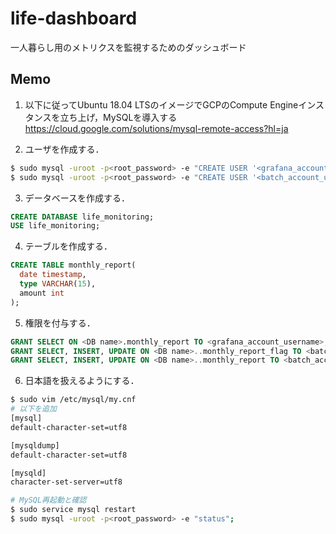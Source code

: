 # life-dashboard

一人暮らし用のメトリクスを監視するためのダッシュボード

## Memo

1. 以下に従ってUbuntu 18.04 LTSのイメージでGCPのCompute Engineインスタンスを立ち上げ，MySQLを導入する  
https://cloud.google.com/solutions/mysql-remote-access?hl=ja

2. ユーザを作成する．  
```bash
$ sudo mysql -uroot -p<root_password> -e "CREATE USER '<grafana_account_username>' IDENTIFIED BY '<grafana_account_password>';"
$ sudo mysql -uroot -p<root_password> -e "CREATE USER '<batch_account_username>' IDENTIFIED BY '<batch_account_password>';"
```

3. データベースを作成する．  
```sql
CREATE DATABASE life_monitoring;
USE life_monitoring;
```

4. テーブルを作成する．  
```sql
CREATE TABLE monthly_report(
  date timestamp,
  type VARCHAR(15),
  amount int
);
```

5. 権限を付与する．  
```sql
GRANT SELECT ON <DB name>.monthly_report TO <grafana_account_username>;
GRANT SELECT, INSERT, UPDATE ON <DB name>..monthly_report_flag TO <batch_account_username>;
GRANT SELECT, INSERT, UPDATE ON <DB name>..monthly_report TO <batch_account_username>;
```

6. 日本語を扱えるようにする．

```bash
$ sudo vim /etc/mysql/my.cnf
# 以下を追加
[mysql]
default-character-set=utf8

[mysqldump]
default-character-set=utf8

[mysqld]
character-set-server=utf8

# MySQL再起動と確認
$ sudo service mysql restart
$ sudo mysql -uroot -p<root_password> -e "status";
```
